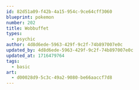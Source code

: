 ```yaml
---
id: 82d51a09-f42b-4a15-954c-9ce64cff3060
blueprint: pokemon
number: 202
title: Wobbuffet
types:
  - psychic
author: 4d8d6ede-5963-429f-9c2f-74b897007e0c
updated_by: 4d8d6ede-5963-429f-9c2f-74b897007e0c
updated_at: 1716479764
tags:
  - basic
art:
  - d00028d9-5c3c-49a2-9080-be66aaccf7d8
---
```

